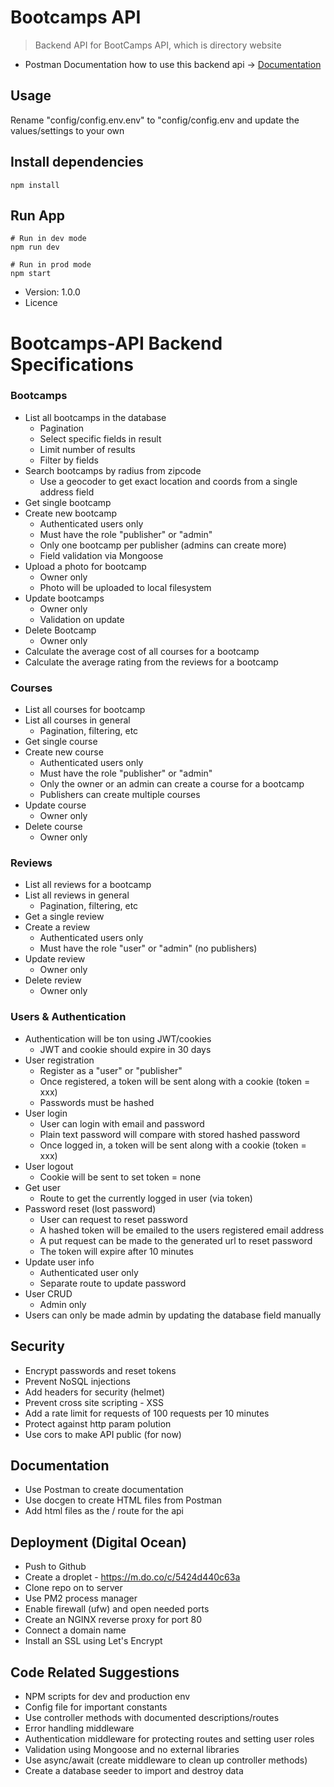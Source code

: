 # Bootcamps API

> Backend API for BootCamps API, which is directory website
- Postman Documentation how to use this backend api -> [Documentation](https://documenter.getpostman.com/view/8923145/SVtVVTzd?version=latest#c57fec5a-5f65-4758-bbe5-f05ad2005c34)

## Usage

Rename "config/config.env.env" to
"config/config.env and update the values/settings to your own


## Install dependencies
```
npm install
```

## Run App
```
# Run in dev mode
npm run dev

# Run in prod mode
npm start
```
- Version: 1.0.0
- Licence

# Bootcamps-API Backend Specifications

### Bootcamps
- List all bootcamps in the database
   * Pagination
   * Select specific fields in result
   * Limit number of results
   * Filter by fields
- Search bootcamps by radius from zipcode
  * Use a geocoder to get exact location and coords from a single address field
- Get single bootcamp
- Create new bootcamp
  * Authenticated users only
  * Must have the role "publisher" or "admin"
  * Only one bootcamp per publisher (admins can create more)
  * Field validation via Mongoose
- Upload a photo for bootcamp
  * Owner only
  * Photo will be uploaded to local filesystem
- Update bootcamps
  * Owner only
  * Validation on update
- Delete Bootcamp
  * Owner only
- Calculate the average cost of all courses for a bootcamp
- Calculate the average rating from the reviews for a bootcamp

### Courses
- List all courses for bootcamp
- List all courses in general
  * Pagination, filtering, etc
- Get single course
- Create new course
  * Authenticated users only
  * Must have the role "publisher" or "admin"
  * Only the owner or an admin can create a course for a bootcamp
  * Publishers can create multiple courses
- Update course
  * Owner only
- Delete course
  * Owner only
  
### Reviews
- List all reviews for a bootcamp
- List all reviews in general
  * Pagination, filtering, etc
- Get a single review
- Create a review
  * Authenticated users only
  * Must have the role "user" or "admin" (no publishers)
- Update review
  * Owner only
- Delete review
  * Owner only

### Users & Authentication
- Authentication will be ton using JWT/cookies
  * JWT and cookie should expire in 30 days
- User registration
  * Register as a "user" or "publisher"
  * Once registered, a token will be sent along with a cookie (token = xxx)
  * Passwords must be hashed
- User login
  * User can login with email and password
  * Plain text password will compare with stored hashed password
  * Once logged in, a token will be sent along with a cookie (token = xxx)
- User logout
  * Cookie will be sent to set token = none
- Get user
  * Route to get the currently logged in user (via token)
- Password reset (lost password)
  * User can request to reset password
  * A hashed token will be emailed to the users registered email address
  * A put request can be made to the generated url to reset password
  * The token will expire after 10 minutes
- Update user info
  * Authenticated user only
  * Separate route to update password
- User CRUD
  * Admin only
- Users can only be made admin by updating the database field manually

## Security
- Encrypt passwords and reset tokens
- Prevent NoSQL injections
- Add headers for security (helmet)
- Prevent cross site scripting - XSS
- Add a rate limit for requests of 100 requests per 10 minutes
- Protect against http param polution
- Use cors to make API public (for now)

## Documentation
- Use Postman to create documentation
- Use docgen to create HTML files from Postman
- Add html files as the / route for the api

## Deployment (Digital Ocean)
- Push to Github
- Create a droplet - https://m.do.co/c/5424d440c63a
- Clone repo on to server
- Use PM2 process manager
- Enable firewall (ufw) and open needed ports
- Create an NGINX reverse proxy for port 80
- Connect a domain name
- Install an SSL using Let's Encrypt

## Code Related Suggestions
- NPM scripts for dev and production env
- Config file for important constants
- Use controller methods with documented descriptions/routes
- Error handling middleware
- Authentication middleware for protecting routes and setting user roles
- Validation using Mongoose and no external libraries
- Use async/await (create middleware to clean up controller methods)
- Create a database seeder to import and destroy data



